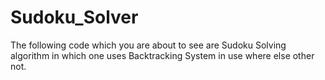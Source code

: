 # Sudoku_Solver

The following code which you are about to see are Sudoku Solving algorithm in which one uses Backtracking System in use where else other not.
